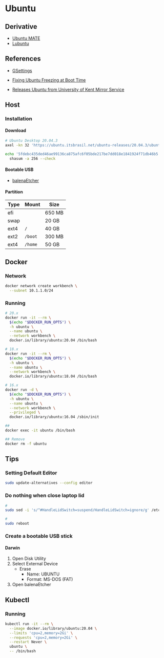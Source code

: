 # Ubuntu

## Derivative

- [Ubuntu MATE](https://ubuntu-mate.org/)
- [Lubuntu](https://lubuntu.net/)

## References

- [GSettings](/gsettings.md)

- [Fixing Ubuntu Freezing at Boot Time](https://itsfoss.com/fix-ubuntu-freezing/)
- [Releases Ubuntu from University of Kent Mirror Service](https://www.mirrorservice.org/sites/releases.ubuntu.com/18.04.3/)

## Host

### Installation

#### Download

```sh
# Ubuntu Desktop 20.04.3
axel -kn 32 'https://ubuntu.itsbrasil.net/ubuntu-releases/20.04.3/ubuntu-20.04.3-desktop-amd64.iso'

echo '5fdebc435ded46ae99136ca875afc6f05bde217be7dd018e1841924f71db46b5 *ubuntu-20.04.3-desktop-amd64.iso' | \
  shasum -a 256 --check
```

#### Bootable USB

- [balenaEtcher](/balenaetcher.md)

#### Partition

| Type |  Mount  |  Size  |
| ---- | ------- | ------ |
| efi  |         | 650 MB |
| swap |         | 20 GB  |
| ext4 | `/`     | 40 GB  |
| ext2 | `/boot` | 300 MB |
| ext4 | `/home` | 50 GB  |

<!-- ```sh
#
diskutil list

#
sudo dd \
  if=ubuntu-20.04.3-desktop-amd64.iso \
  of=/dev/disk4 \
  bs=1M \
  status=progress
``` -->

## Docker

### Network

```sh
docker network create workbench \
  --subnet 10.1.1.0/24
```

### Running

```sh
# 20.x
docker run -it --rm \
  $(echo "$DOCKER_RUN_OPTS") \
  -h ubuntu \
  --name ubuntu \
  --network workbench \
  docker.io/library/ubuntu:20.04 /bin/bash

# 18.x
docker run -it --rm \
  $(echo "$DOCKER_RUN_OPTS") \
  -h ubuntu \
  --name ubuntu \
  --network workbench \
  docker.io/library/ubuntu:18.04 /bin/bash

# 16.x
docker run -d \
  $(echo "$DOCKER_RUN_OPTS") \
  -h ubuntu \
  --name ubuntu \
  --network workbench \
  --privileged \
  docker.io/library/ubuntu:16.04 /sbin/init

##
docker exec -it ubuntu /bin/bash

## Remove
docker rm -f ubuntu
```

## Tips

### Setting Default Editor

```sh
sudo update-alternatives --config editor
```

### Do nothing when close laptop lid

```sh
#
sudo sed -i 's/^#HandleLidSwitch=suspend/HandleLidSwitch=ignore/g' /etc/systemd/logind.conf

#
sudo reboot
```

### Create a bootable USB stick

#### Darwin

1. Open Disk Utility
2. Select External Device
   - Erase
     - Name: UBUNTU
     - Format: MS-DOS (FAT)
3. Open balenaEtcher

## Kubectl

### Running

```sh
kubectl run -it --rm \
  --image docker.io/library/ubuntu:20.04 \
  --limits 'cpu=2,memory=2Gi' \
  --requests 'cpu=2,memory=2Gi' \
  --restart Never \
  ubuntu \
  -- /bin/bash
```
